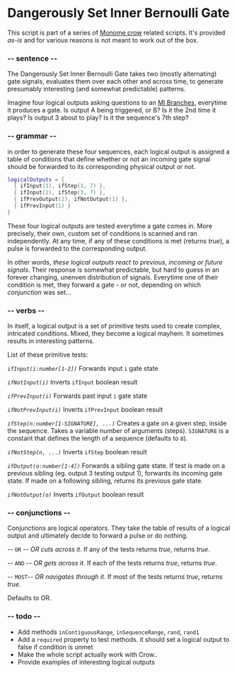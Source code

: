 # Dangerously Set Inner Bernoulli Gate

This script is part of a series of [Monome crow](https://monome.org/docs/crow/) related scripts.
It's provided _as-is_ and for various reasons is not meant to work out of the box.

### -- sentence --
The Dangerously Set Inner Bernoulli Gate takes two (mostly alternating) gate signals, evaluates them over each other and across time, to generate presumably interesting (and somewhat predictable) patterns.

Imagine four logical outputs asking questions to an [MI Branches](https://mutable-instruments.net/modules/branches), everytime it produces a gate. 
Is output A being triggered, or B? Is it the 2nd time it plays? Is output 3 about to play? Is it the sequence's 7th step?

### -- grammar --
in order to generate these four sequences, each logical output is assigned a table of conditions that define whether or not an incoming gate signal should be forwarded to its corresponding physical output or not.

```lua
logicalOutputs = {
  { ifInput(1), ifStep(1, 7) },
  { ifInput(2), ifStep(3, 7) },
  { ifPrevOutput(2), ifNotOutput(1) },
  { ifPrevInput(1) }
}
```
These four logical outputs are tested everytime a gate comes in. More precisely, their own, custom set of conditions is scanned and ran independently. At any time, if any of these conditions is met (returns _true_), a pulse is forwarded to the corresponding output.

In other words, _these logical outputs react to previous, incoming or future signals_. Their response is somewhat predictable, but hard to guess in an forever changing, unenven distribution of signals. Everytime one of their condition is met, they forward a gate - or not, depending on which _conjunction_ was set...

### -- verbs --
In itself, a logical output is a set of primitive tests used to create complex, intricated conditions. Mixed, they become a logical mayhem. It sometimes results in interesting patterns. 

List of these primitive tests:

*`ifInput(i:number[1-2])`*
Forwards input `i` gate state

*`ifNotInput(i)`*
Inverts `ifInput` boolean result

*`ifPrevInput(i)`*
Forwards past input `i` gate state

*`ifNotPrevInput(i)`*
Inverts `ifPrevInput` boolean result

*`ifStep(n:number[1-SIGNATURE], ...)`*
Creates a gate on a given step, inside the sequence. Takes a variable number of arguments (steps). `SIGNATURE` is a constant that defines the length of a sequence (defaults to `8`).

*`ifNotStep(n, ...)`*
Inverts `ifStep` boolean result

*`ifOutput(o:number[1-4])`*
Forwards a sibling gate state. If test is made on a previous sibling (eg. output 3 testing output 1), forwards its incoming gate state. If made on a following sibling, returns its previous gate state.

*`ifNotOutput(o)`*
Inverts `ifOutput` boolean result

### -- conjunctions --
Conjunctions are logical operators. They take the table of results of a logical output and ultimately decide to forward a pulse or do nothing.

-- `OR` --
_OR cuts across it_. If any of the tests returns _true_, returns _true_.

-- `AND` --
_OR gets across it_. If each of the tests returns _true_, returns _true_.

-- `MOST`--
_OR navigates through it_. If most of the tests returns _true_, returns _true_.

Defaults to OR.

### -- todo --

- Add methods `inContiguousRange`, `inSequenceRange`, `rand`, `rand1`
- Add a `required` property to test methods. it should set a logical output to false if condition is unmet
- Make the whole script actually work with Crow..
- Provide examples of interesting logical outputs

